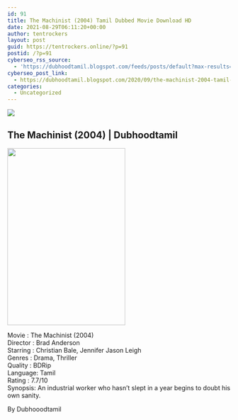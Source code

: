 ```yaml
---
id: 91
title: The Machinist (2004) Tamil Dubbed Movie Download HD
date: 2021-08-29T06:11:20+00:00
author: tentrockers
layout: post
guid: https://tentrockers.online/?p=91
postid: /?p=91
cyberseo_rss_source:
  - 'https://dubhoodtamil.blogspot.com/feeds/posts/default?max-results=150&start-index=151'
cyberseo_post_link:
  - https://dubhoodtamil.blogspot.com/2020/09/the-machinist-2004-tamil-dubbed-hd.html
categories:
  - Uncategorized
---
```

<div class="media_block">
  <img src="https://1.bp.blogspot.com/-WswJjzu4qmI/X08JtdDT6II/AAAAAAAACSE/hCwuXWtNLTYwqSTPsjct1sxxGFZn0Cw_ACNcBGAsYHQ/s72-w266-h400-c/042db326b887b7bb5d3eb9dc3ddd83ee.jpg" class="media_thumbnail" />
</div>

<div dir="ltr" trbidi="on" readability="9.1379310344828">
  <h2>
    The Machinist (2004) | Dubhoodtamil
  </h2>
  
  <div class="separator">
    <a href="https://1.bp.blogspot.com/-WswJjzu4qmI/X08JtdDT6II/AAAAAAAACSE/hCwuXWtNLTYwqSTPsjct1sxxGFZn0Cw_ACNcBGAsYHQ/s1600/042db326b887b7bb5d3eb9dc3ddd83ee.jpg"><img loading="lazy" border="0" data-original-height="1440" data-original-width="960" height="400" src="https://1.bp.blogspot.com/-WswJjzu4qmI/X08JtdDT6II/AAAAAAAACSE/hCwuXWtNLTYwqSTPsjct1sxxGFZn0Cw_ACNcBGAsYHQ/w266-h400/042db326b887b7bb5d3eb9dc3ddd83ee.jpg" width="266" /></a>
  </div>
  
  <p>
    Movie<span> </span>:<span> </span>The Machinist (2004)<br />Director<span> </span>:<span> </span>Brad Anderson<br />Starring<span> </span>:<span> </span>Christian Bale, Jennifer Jason Leigh<br />Genres<span> </span>:<span> </span>Drama, Thriller<br />Quality<span> </span>:<span> </span>BDRip<br />Language:<span> </span>Tamil<br />Rating<span> </span>:<span> </span>7.7/10<br />Synopsis: An industrial worker who hasn&#8217;t slept in a year begins to doubt his own sanity.
  </p>
  
  <p>
    By Dubhooodtamil
  </p>
</div>